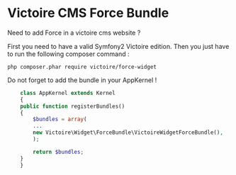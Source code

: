 Victoire CMS Force Bundle
============

Need to add Force in a victoire cms website ?

First you need to have a valid Symfony2 Victoire edition.
Then you just have to run the following composer command :

    php composer.phar require victoire/force-widget

Do not forget to add the bundle in your AppKernel !

```php
    class AppKernel extends Kernel
    {
	public function registerBundles()
	{
	    $bundles = array(
		...
		new Victoire\Widget\ForceBundle\VictoireWidgetForceBundle(),
	    );

	    return $bundles;
	}
    }
```
